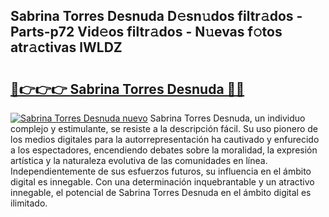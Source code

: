 ## Sabrina Torres Desnuda D𝚎sn𝚞dos filtr𝚊dos - Parts-p72 Vid𝚎os filtr𝚊dos - N𝚞evas f𝚘tos atr𝚊ctivas lWLDZ

# <h2><a href="http://mb9k3n.tromn.icu/?c=Sabrina+Torres+Desnuda">🔗👉👉👉 Sabrina Torres Desnuda 🔗🔗</a></h2>

[![Sabrina Torres Desnuda nuevo](https://i.imgur.com/pEAQMta.gif)](http://mb9k3n.tromn.icu/?c=Sabrina+Torres+Desnuda)
Sabrina Torres Desnuda, un individuo complejo y estimulante, se resiste a la descripción fácil. Su uso pionero de los medios digitales para la autorrepresentación ha cautivado y enfurecido a los espectadores, encendiendo debates sobre la moralidad, la expresión artística y la naturaleza evolutiva de las comunidades en línea. Independientemente de sus esfuerzos futuros, su influencia en el ámbito digital es innegable. Con una determinación inquebrantable y un atractivo innegable, el potencial de Sabrina Torres Desnuda en el ámbito digital es ilimitado.
